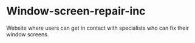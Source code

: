 # Window-screen-repair-inc
Website where users can get in contact with specialists who can fix their window screens.
